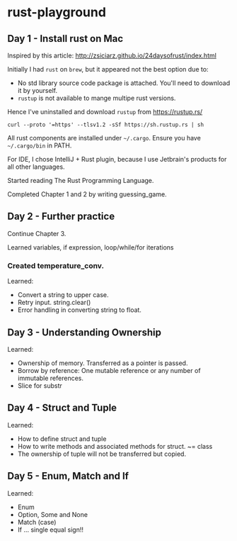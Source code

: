 # rust-playground

## Day 1 - Install rust on Mac

Inspired by this article: http://zsiciarz.github.io/24daysofrust/index.html

Initially I had `rust` on `brew`, but it appeared not the best option due to:
- No std library source code package is attached. You'll need to download it by yourself.
- `rustup` is not available to mange multipe rust versions.

Hence I've uninstalled and download `rustup` from https://rustup.rs/
```
curl --proto '=https' --tlsv1.2 -sSf https://sh.rustup.rs | sh
```

All rust components are installed under `~/.cargo`. Ensure you have `~/.cargo/bin` in PATH.

For IDE, I chose IntelliJ + Rust plugin, because I use Jetbrain's products for all other languages.

Started reading The Rust Programming Language.

Completed Chapter 1 and 2 by writing guessing_game.

## Day 2 - Further practice

Continue Chapter 3.

Learned variables, if expression, loop/while/for iterations

### Created temperature_conv.

Learned:
- Convert a string to upper case.
- Retry input. string.clear()
- Error handling in converting string to float.

## Day 3 - Understanding Ownership

Learned:
- Ownership of memory. Transferred as a pointer is passed.
- Borrow by reference: One mutable reference or any number of immutable references.
- Slice for substr

## Day 4 - Struct and Tuple

Learned:
- How to define struct and tuple
- How to write methods and associated methods for struct. ~= class
- The ownership of tuple will not be transferred but copied.

## Day 5 - Enum, Match and If

Learned:
- Enum
- Option<T>, Some and None
- Match (case)
- If ... single equal sign!!